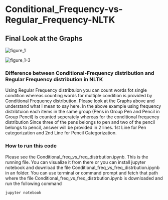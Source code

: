 # Conditional_Frequency-vs-Regular_Frequency-NLTK
## Final Look at the Graphs
![figure_1](https://user-images.githubusercontent.com/3431730/43199362-4d116a24-902f-11e8-954b-83168d64c54f.png)

![figure_1-3](https://user-images.githubusercontent.com/3431730/43199377-59f45558-902f-11e8-919c-c99a9bafc937.png)

### Difference between Conditional-Frequency distribution and Regular Frequency distribution in NLTK
Using Regular Frequency distribtuion you can count words fot single condition whereas counting words for multiple condition is provided by
Conditional Frequency distribution. Please look at the Graphs above and understand what I mean to say here. In the above example using frequency distribtuion each items in the same group (Pens in Group Pen and Pencil in Group Pencil) is counted seperately whereas for the conditional frequency distribution Since three of the pens belongs to pen and two of the pencil belongs to pencil, answer will be provided in 2 lines. 1st Line for Pen categorization and 2nd Line for Pencil Categorization.

### How to run this code
Please see the Conditional_freq_vs_freq_distrbution.ipynb. This is the running file. You can visualize it from there or you can install jupyter notebook and download the file Conditional_freq_vs_freq_distrbution.ipynb in an folder. You can use terminal or command prompt and fetch that path where the file Conditional_freq_vs_freq_distrbution.ipynb is downloaded and run the following command
```
jupyter notebook
```

